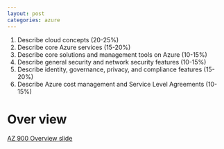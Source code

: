 ```yaml
---
layout: post
categories: azure
---
```

1. Describe cloud concepts (20-25%)
2. Describe core Azure services (15-20%)
3. Describe core solutions and management tools on Azure (10-15%)
4. Describe general security and network security features (10-15%)
5. Describe identity, governance, privacy, and compliance features (15-20%)
6. Describe Azure cost management and Service Level Agreements (10-15%)

# Over view


<a href="https://docs.google.com/presentation/d/1NEG-0Xx4eUgLoEu1-Fpm42zqbFPeiDxGoWL-BsbtrXw" target="_blank">AZ 900 Overview slide</a>

